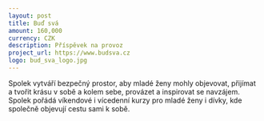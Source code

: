 ```yaml
---
layout: post
title: Buď svá
amount: 160,000
currency: CZK
description: Příspěvek na provoz
project_url: https://www.budsva.cz
logo: bud_sva_logo.jpg
---
```


Spolek vytváří bezpečný prostor, aby mladé ženy mohly objevovat, přijímat a tvořit krásu v sobě a kolem sebe, provázet a inspirovat se navzájem. Spolek pořádá víkendové i vícedenní kurzy pro mladé ženy i dívky, kde společně objevují cestu sami k sobě. 

